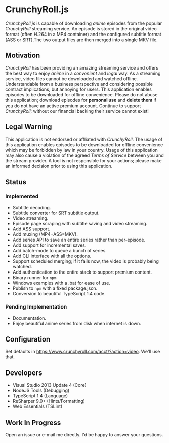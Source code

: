# CrunchyRoll.js

*CrunchyRoll.js* is capable of downloading *anime* episodes from the popular
*CrunchyRoll* streaming service. An episode is stored in the original video format
(often H.264 in a MP4 container) and the configured subtitle format (ASS or
SRT).The two output files are then merged into a single MKV file.

## Motivation

*CrunchyRoll* has been providing an amazing streaming service and offers the
best way to enjoy *anime* in a *convenient* and *legal* way. As a streaming
service, video files cannot be downloaded and watched offline. Understandable
from a business perspective and considering possible contract implications, but
annoying for users. This application enables episodes to be downloaded for
offline convenience. Please do not abuse this application; download episodes for
**personal use** and **delete them** if you do not have an active premium
account. Continue to support *CrunchyRoll*; without our financial backing their
service cannot exist!

## Legal Warning

This application is not endorsed or affliated with *CrunchyRoll*. The usage of
this application enables episodes to be downloaded for offline convenience which
may be forbidden by law in your country. Usage of this application may also
cause a violation of the agreed *Terms of Service* between you and the stream
provider. A tool is not responsible for your actions; please make an informed
decision prior to using this application.

## Status

### Implemented

* Subtitle decoding.
* Subtitle converter for SRT subtitle output.
* Video streaming.
* Episode page scraping with subtitle saving and video streaming.
* Add ASS support.
* Add muxing (MP4+ASS=MKV).
* Add series API to save an entire series rather than per-episode.
* Add support for incremental saves.
* Add batch-mode to queue a bunch of series.
* Add CLI interface with all the options.
* Support scheduled merging; if it fails now, the video is probably being watched.
* Add authentication to the entire stack to support premium content.
* Binary runner for `npm`
* Windows examples with a .bat for ease of use.
* Publish to `npm` with a fixed package.json.
* Conversion to beautiful TypeScript 1.4 code.

### Pending Implementation

* Documentation.
* Enjoy beautiful anime series from disk when internet is down.

## Configuration

Set defaults in https://www.crunchyroll.com/acct/?action=video. We'll use that.

## Developers

* Visual Studio 2013 Update 4 (Core)
* NodeJS Tools (Debugging)
* TypeScript 1.4 (Language)
* ReSharper 9.0+ (Hints/Formatting)
* Web Essentials (TSLint)

## Work In Progress

Open an issue or e-mail me directly. I'd be happy to answer your questions.

